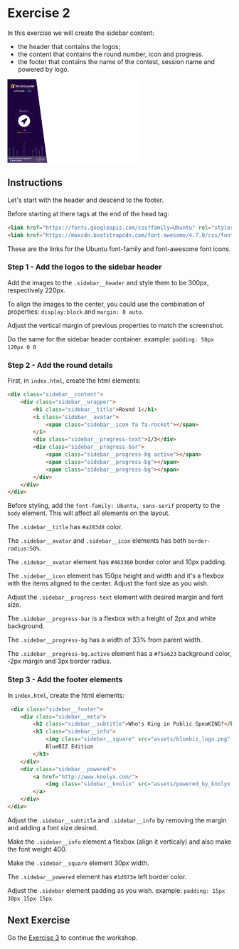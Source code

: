 # Exercise 2

In this exercise we will create the sidebar content:

* the header that contains the logos;
* the content that contains the round number, icon and progress.
* the footer that contains the name of the contest, session name and powered by logo.

[<img src="screenshot.jpg" width="300" height="188" />](screenshot.jpg)

## Instructions

Let's start with the header and descend to the footer.

Before starting at there tags at the end of the head tag:

```html
<link href="https://fonts.googleapis.com/css?family=Ubuntu" rel="stylesheet">
<link href="https://maxcdn.bootstrapcdn.com/font-awesome/4.7.0/css/font-awesome.min.css" rel="stylesheet">
```

These are the links for the Ubuntu font-family and font-awesome font icons.

### Step 1 - Add the logos to the sidebar header

Add the images to the `.sidebar__header` and style them to be 300px, respectively 220px.

To align the images to the center, you could use the combination of properties: `display:block` and `margin: 0 auto`.

Adjust the vertical margin of previous properties to match the screenshot.

Do the same for the sidebar header container. example: `padding: 50px 120px 0 0`

### Step 2 - Add the round details

First, in `index.html`, create the html elements:

```html
<div class="sidebar__content">
    <div class="sidebar__wrapper">
        <h1 class="sidebar__title">Round 1</h1>
        <i class="sidebar__avatar">
            <span class="sidebar__icon fa fa-rocket"></span>
        </i>
        <div class="sidebar__progress-text">1/3</div>
        <div class="sidebar__progress-bar">
            <span class="sidebar__progress-bg active"></span>
            <span class="sidebar__progress-bg"></span>
            <span class="sidebar__progress-bg"></span>
        </div>
    </div>
</div>
```

Before styling, add the `font-family: Ubuntu, sans-serif` property to the `body` element. This will affect all elements on the layout.

The `.sidebar__title` has `#a283d8` color.

The `.sidebar__avatar` and `.sidebar__icon` elements has both `border-radius:50%`.

The `.sidebar__avatar` element has `#463360` border color and 10px padding.

The `.sidebar__icon` element has 150px height and width and it's a flexbox with the items aligned to the center. Adjust the font size as you wish.

Adjust the `.sidebar__progress-text` element with desired margin and font size.

The `.sidebar__progress-bar` is a flexbox with a height of 2px and white background.

The `.sidebar__progress-bg` has a width of 33% from parent width.

The `.sidebar__progress-bg.active` element has a `#f5a623` background color, -2px margin and 3px border radius.

### Step 3 - Add the footer elements

In `index.html`, create the html elements:

```html
 <div class="sidebar__footer">
    <div class="sidebar__meta">
        <h2 class="sidebar__subtitle">Who's King in Public SpeaKING?</h2>
        <h3 class="sidebar__info">
            <img class="sidebar__square" src="assets/bluebiz_logo.png" />
            BlueBIZ Edition
        </h3>
    </div>
    <div class="sidebar__powered">
        <a href="http://www.knolyx.com/">
            <img class="sidebar__knolix" src="assets/powered_by_knolyx.png" />
        </a>
    </div>
</div>
```

Adjust the `.sidebar__subtitle` and `.sidebar__info` by removing the margin and adding a font size desired.

Make the `.sidebar__info` element a flexbox  (align it verticaly) and also make the font weight 400.

Make the `.sidebar__square` element 30px width.

The `.sidebar__powered` element has `#1d073e` left border color.

Adjust the `.sidebar` element padding as you wish. example: `padding: 15px 30px 15px 15px`.

## Next Exercise

Go the [Exercise 3](../../exercise3/docs/Instructions.md) to continue the workshop.